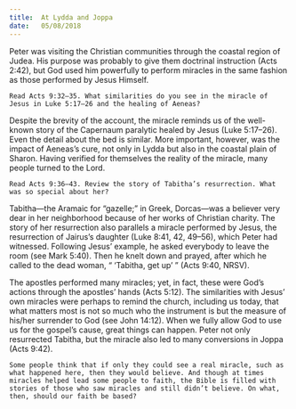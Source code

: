 ```yaml
---
title:  At Lydda and Joppa
date:   05/08/2018
---
```


Peter was visiting the Christian communities through the coastal region of Judea. His purpose was probably to give them doctrinal instruction (Acts 2:42), but God used him powerfully to perform miracles in the same fashion as those performed by Jesus Himself.

`Read Acts 9:32–35. What similarities do you see in the miracle of Jesus in Luke 5:17–26 and the healing of Aeneas?`

Despite the brevity of the account, the miracle reminds us of the well-known story of the Capernaum paralytic healed by Jesus (Luke 5:17–26). Even the detail about the bed is similar. More important, however, was the impact of Aeneas’s cure, not only in Lydda but also in the coastal plain of Sharon. Having verified for themselves the reality of the miracle, many people turned to the Lord.

`Read Acts 9:36–43. Review the story of Tabitha’s resurrection. What was so special about her?`

Tabitha—the Aramaic for “gazelle;” in Greek, Dorcas—was a believer very dear in her neighborhood because of her works of Christian charity. The story of her resurrection also parallels a miracle performed by Jesus, the resurrection of Jairus’s daughter (Luke 8:41, 42, 49–56), which Peter had witnessed. Following Jesus’ example, he asked everybody to leave the room (see Mark 5:40). Then he knelt down and prayed, after which he called to the dead woman, “ ‘Tabitha, get up’ ” (Acts 9:40, NRSV). 

The apostles performed many miracles; yet, in fact, these were God’s actions through the apostles’ hands (Acts 5:12). The similarities with Jesus’ own miracles were perhaps to remind the church, including us today, that what matters most is not so much who the instrument is but the measure of his/her surrender to God (see John 14:12). When we fully allow God to use us for the gospel’s cause, great things can happen. Peter not only resurrected Tabitha, but the miracle also led to many conversions in Joppa (Acts 9:42).

`Some people think that if only they could see a real miracle, such as what happened here, then they would believe. And though at times miracles helped lead some people to faith, the Bible is filled with stories of those who saw miracles and still didn’t believe. On what, then, should our faith be based?`